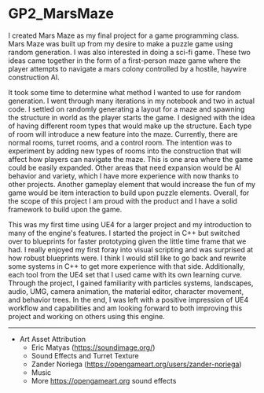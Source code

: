 # GP2_MarsMaze
I created Mars Maze as my final project for a game programming class. Mars Maze was built up from my desire to make a puzzle game using random generation. I was also interested in doing a sci-fi game. These two ideas came together in the form of a first-person maze game where the player attempts to navigate a mars colony controlled by a hostile, haywire construction AI. 

It took some time to determine what method I wanted to use for random generation. I went through many iterations in my notebook and two in actual code. I settled on randomly generating a layout for a maze and spawning the structure in world as the player starts the game. I designed with the idea of having different room types that would make up the structure. Each type of room will introduce a new feature into the maze. Currently, there are normal rooms, turret rooms, and a control room. The intention was to experiment by adding new types of rooms into the construction that will affect how players can navigate the maze. This is one area where the game could be easily expanded. Other areas that need expansion would be AI behavior and variety, which I have more experience with now thanks to other projects. Another gameplay element that would increase the fun of my game would be item interaction to build upon puzzle elements. Overall, for the scope of this project I am proud with the product and I have a solid framework to build upon the game. 

This was my first time using UE4 for a larger project and my introduction to many of the engine's features. I started the project in C++ but switched over to blueprints for faster prototyping given the little time frame that we had. I really enjoyed my first foray into visual scripting and was surprised at how robust blueprints were. I think I would still like to go back and rewrite some systems in C++ to get more experience with that side. Additionally, each tool from the UE4 set that I used came with its own learning curve. Through the project, I gained familiarity with particles systems, landscapes, audio, UMG, camera animation, the material editor, character movement, and behavior trees. In the end, I was left with a positive impression of UE4 workflow and capabilities and am looking forward to both improving this project and working on others using this engine.   

        
---
- Art Asset Attribution
    - Eric Matyas (https://soundimage.org/)
    -   Sound Effects and Turret Texture
    - Zander Noriega (https://opengameart.org/users/zander-noriega)
    -   Music
    - More https://opengameart.org sound effects
